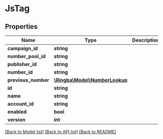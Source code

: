# JsTag

## Properties
Name | Type | Description | Notes
------------ | ------------- | ------------- | -------------
**campaign_id** | **string** |  | [optional] 
**number_pool_id** | **string** |  | [optional] 
**publisher_id** | **string** |  | [optional] 
**number_id** | **string** |  | [optional] 
**previous_number** | [**\Ringba\Model\NumberLookup**](NumberLookup.md) |  | [optional] 
**id** | **string** |  | [optional] 
**name** | **string** |  | [optional] 
**account_id** | **string** |  | [optional] 
**enabled** | **bool** |  | [optional] 
**version** | **int** |  | [optional] 

[[Back to Model list]](../README.md#documentation-for-models) [[Back to API list]](../README.md#documentation-for-api-endpoints) [[Back to README]](../README.md)


